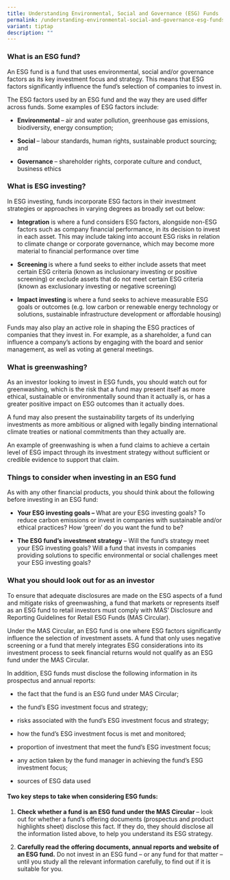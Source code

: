 ```yaml
---
title: Understanding Environmental, Social and Governance (ESG) Funds
permalink: /understanding-environmental-social-and-governance-esg-funds/
variant: tiptap
description: ""
---
```

<h3><strong>What is an ESG fund?</strong></h3>
<p>An ESG fund is a fund that uses environmental, social and/or governance
factors as its key investment focus and strategy. This means that ESG factors
significantly influence the fund’s selection of companies to invest in.</p>
<p>The ESG factors used by an ESG fund and the way they are used differ across
funds. Some examples of ESG factors include:</p>
<ul data-tight="true" class="tight">
<li>
<p><strong>Environmental </strong>– air and water pollution, greenhouse gas
emissions, biodiversity, energy consumption;</p>
</li>
<li>
<p><strong>Social </strong>– labour standards, human rights, sustainable
product sourcing; and</p>
</li>
<li>
<p><strong>Governance </strong>– shareholder rights, corporate culture and
conduct, business ethics</p>
</li>
</ul>
<h3><strong>What is ESG investing?</strong></h3>
<p>In ESG investing, funds incorporate ESG factors in their investment strategies
or approaches in varying degrees as broadly set out below:</p>
<ul data-tight="true" class="tight">
<li>
<p><strong>Integration</strong> is where a fund considers ESG factors, alongside
non-ESG factors such as company financial performance, in its decision
to invest in each asset. This may include taking into account ESG risks
in relation to climate change or corporate governance, which may become
more material to financial performance over time</p>
</li>
<li>
<p><strong>Screening </strong>is where a fund seeks to either include assets
that meet certain ESG criteria (known as inclusionary investing or positive
screening) or exclude assets that do not meet certain ESG criteria (known
as exclusionary investing or negative screening)</p>
</li>
<li>
<p><strong>Impact investing </strong>is where<strong> </strong>a fund seeks
to achieve measurable ESG goals or outcomes (e.g. low carbon or renewable
energy technology or solutions, sustainable infrastructure development
or affordable housing)</p>
</li>
</ul>
<p>Funds may also play an active role in shaping the ESG practices of companies
that they invest in. For example, as a shareholder, a fund can influence
a company’s actions by engaging with the board and senior management, as
well as voting at general meetings.</p>
<h3><strong>What is greenwashing?</strong></h3>
<p>As an investor looking to invest in ESG funds, you should watch out for
greenwashing, which is the risk that a fund may present itself as more
ethical, sustainable or environmentally sound than it actually is, or has
a greater positive impact on ESG outcomes than it actually does.</p>
<p>A fund may also present the sustainability targets of its underlying investments
as more ambitious or aligned with legally binding international climate
treaties or national commitments than they actually are.</p>
<p>An example of greenwashing is when a fund claims to achieve a certain
level of ESG impact through its investment strategy without sufficient
or credible evidence to support that claim.</p>
<h3><strong>Things to consider when investing in an ESG fund</strong></h3>
<p>As with any other financial products, you should think about the following
before investing in an ESG fund:</p>
<ul data-tight="true" class="tight">
<li>
<p><strong>Your ESG investing goals – </strong>What are your ESG investing
goals? To reduce carbon emissions or invest in companies with sustainable
and/or ethical practices? How ‘green’ do you want the fund to be?</p>
</li>
<li>
<p><strong>The ESG fund’s investment strategy</strong> – Will the fund’s strategy
meet your ESG investing goals? Will a fund that invests in companies providing
solutions to specific environmental or social challenges meet your ESG
investing goals?</p>
</li>
</ul>
<h3><strong>What you should look out for as an investor</strong></h3>
<p>To ensure that adequate disclosures are made on the ESG aspects of a fund
and mitigate risks of greenwashing, a fund that markets or represents itself
as an ESG fund to retail investors must comply with MAS’ Disclosure and
Reporting Guidelines for Retail ESG Funds (MAS Circular).</p>
<p>Under the MAS Circular, an ESG fund is one where ESG factors significantly
influence the selection of investment assets. A fund that only uses negative
screening or a fund that merely integrates ESG considerations into its
investment process to seek financial returns would not qualify as an ESG
fund under the MAS Circular.</p>
<p>In addition, ESG funds must disclose the following information in its
prospectus and annual reports:</p>
<ul data-tight="true" class="tight">
<li>
<p>the fact that the fund is an ESG fund under MAS Circular;</p>
</li>
<li>
<p>the fund’s ESG investment focus and strategy;</p>
</li>
<li>
<p>risks associated with the fund’s ESG investment focus and strategy;</p>
</li>
<li>
<p>how the fund’s ESG investment focus is met and monitored;</p>
</li>
<li>
<p>proportion of investment that meet the fund’s ESG investment focus;</p>
</li>
<li>
<p>any action taken by the fund manager in achieving the fund’s ESG investment
focus;</p>
</li>
<li>
<p>sources of ESG data used</p>
</li>
</ul>
<h4><strong>Two key steps to take when considering ESG funds:</strong></h4>
<ol data-tight="true" class="tight">
<li>
<p><strong>Check whether a fund is an ESG fund under the MAS Circular </strong>–
look out for whether a fund’s offering documents (prospectus and product
highlights sheet) disclose this fact. If they do, they should disclose
all the information listed above, to help you understand its ESG strategy.</p>
</li>
<li>
<p><strong>Carefully read the offering documents, annual reports and website of an ESG fund.</strong> Do
not invest in an ESG fund – or any fund for that matter – until you study
all the relevant information carefully, to find out if it is suitable for
you.</p>
</li>
</ol>
<p></p>